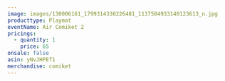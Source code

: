 ```yaml
---
image: images/130006161_1799314330226481_1137504933140123613_n.jpg
producttype: Playmat
eventName: Air Comiket 2
pricings:
  - quantity: 1
    price: 65
onsale: false
asin: yNvJHPEf1
merchandise: comiket
---
```


